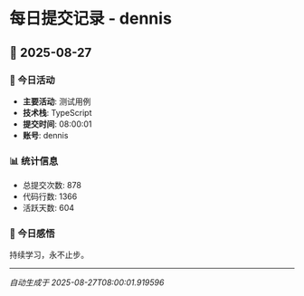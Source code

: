 # 每日提交记录 - dennis

## 📅 2025-08-27

### 🎯 今日活动
- **主要活动**: 测试用例
- **技术栈**: TypeScript
- **提交时间**: 08:00:01
- **账号**: dennis

### 📊 统计信息
- 总提交次数: 878
- 代码行数: 1366
- 活跃天数: 604

### 💭 今日感悟
持续学习，永不止步。

---
*自动生成于 2025-08-27T08:00:01.919596*
